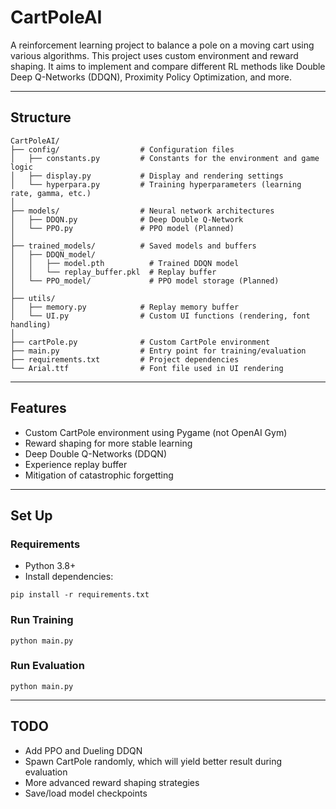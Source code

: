 # CartPoleAI

A reinforcement learning project to balance a pole on a moving cart using various algorithms. 
This project uses custom environment and reward shaping. 
It aims to implement and compare different RL methods like Double Deep Q-Networks (DDQN), Proximity Policy Optimization, and more.

---

## Structure
```
CartPoleAI/
├── config/                  # Configuration files
│   ├── constants.py         # Constants for the environment and game logic
│   ├── display.py           # Display and rendering settings
│   └── hyperpara.py         # Training hyperparameters (learning rate, gamma, etc.)
│
├── models/                  # Neural network architectures
│   ├── DDQN.py              # Deep Double Q-Network
│   └── PPO.py               # PPO model (Planned)
│
├── trained_models/          # Saved models and buffers
│   ├── DDQN_model/          
│   │   ├── model.pth          # Trained DDQN model
│   │   └── replay_buffer.pkl  # Replay buffer
│   └── PPO_model/             # PPO model storage (Planned) 
│
├── utils/                   
│   ├── memory.py            # Replay memory buffer
│   └── UI.py                # Custom UI functions (rendering, font handling)
│
├── cartPole.py              # Custom CartPole environment
├── main.py                  # Entry point for training/evaluation
├── requirements.txt         # Project dependencies
└── Arial.ttf                # Font file used in UI rendering
```

---

## Features

- Custom CartPole environment using Pygame (not OpenAI Gym)
- Reward shaping for more stable learning
- Deep Double Q-Networks (DDQN)
- Experience replay buffer
- Mitigation of catastrophic forgetting

----

## Set Up

### Requirements
- Python 3.8+
- Install dependencies:
```
pip install -r requirements.txt
```

### Run Training
```
python main.py
```

### Run Evaluation
```
python main.py
```

---

## TODO
- Add PPO and Dueling DDQN
- Spawn CartPole randomly, which will yield better result during evaluation
- More advanced reward shaping strategies 
- Save/load model checkpoints


